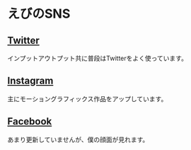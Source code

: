 # えびのSNS
## [Twitter](https://twitter.com/pino_ebiebi)
インプットアウトプット共に普段はTwitterをよく使っています。
## [Instagram](https://www.instagram.com/yuutaebie/)
主にモーショングラフィックス作品をアップしています。
## [Facebook](https://www.facebook.com/profile.php?id=100008420285673)
あまり更新していませんが、僕の顔面が見れます。